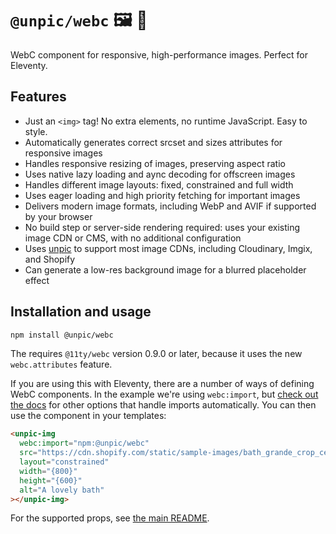 # `@unpic/webc` 🖼 📐

WebC component for responsive, high-performance images. Perfect for Eleventy.

## Features

- Just an `<img>` tag! No extra elements, no runtime JavaScript. Easy to style.
- Automatically generates correct srcset and sizes attributes for responsive images
- Handles responsive resizing of images, preserving aspect ratio
- Uses native lazy loading and aync decoding for offscreen images
- Handles different image layouts: fixed, constrained and full width
- Uses eager loading and high priority fetching for important images
- Delivers modern image formats, including WebP and AVIF if supported by your browser
- No build step or server-side rendering required: uses your existing image CDN or CMS, with no additional configuration
- Uses [unpic](https://github.com/ascorbic/unpic) to support most image CDNs, including Cloudinary, Imgix, and Shopify
- Can generate a low-res background image for a blurred placeholder effect

## Installation and usage

```bash
npm install @unpic/webc
```

The requires `@11ty/webc` version 0.9.0 or later, because it uses the new `webc.attributes` feature.

If you are using this with Eleventy, there are a number of ways of defining WebC components. In the example we're using `webc:import`, but [check out the docs](https://www.11ty.dev/docs/languages/webc/#defining-components) for other options that handle imports automatically. You can then use the component in your templates:

```html
<unpic-img
  webc:import="npm:@unpic/webc"
  src="https://cdn.shopify.com/static/sample-images/bath_grande_crop_center.jpeg"
  layout="constrained"
  width="{800}"
  height="{600}"
  alt="A lovely bath"
></unpic-img>
```

For the supported props, see [the main README](https://github.com/ascorbic/unpic-img/#props).
